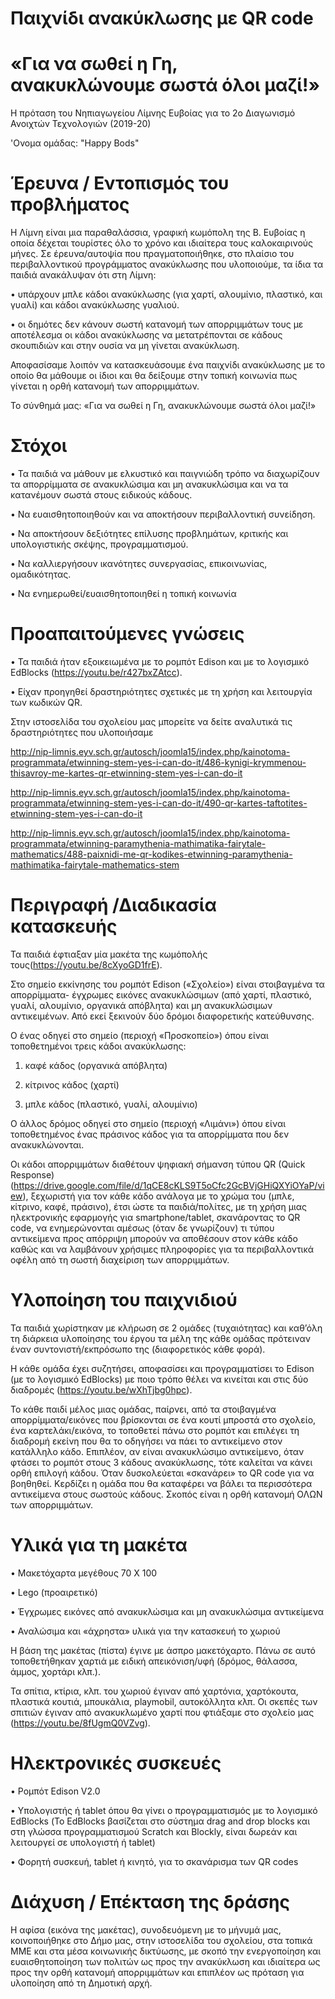 # Παιχνίδι ανακύκλωσης με QR code                                                                                                                                                 
# «Για να σωθεί η Γη, ανακυκλώνουμε σωστά όλοι μαζί!»
Η πρόταση του Νηπιαγωγείου Λίμνης Ευβοίας για το 2ο Διαγωνισμό Ανοιχτών Τεχνολογιών (2019-20)

'Ονομα ομάδας: "Happy Bods"

# Έρευνα / Εντοπισμός του προβλήματος

Η Λίμνη είναι μια παραθαλάσσια, γραφική κωμόπολη της Β. Ευβοίας η οποία δέχεται τουρίστες όλο το χρόνο και ιδιαίτερα τους καλοκαιρινούς μήνες.
Σε έρευνα/αυτοψία που πραγματοποιήθηκε, στο πλαίσιο του περιβαλλοντικού προγράμματος ανακύκλωσης που υλοποιούμε, τα ίδια τα παιδιά ανακάλυψαν ότι στη Λίμνη:

•	υπάρχουν μπλε κάδοι ανακύκλωσης (για χαρτί, αλουμίνιο, πλαστικό, και γυαλί) και κάδοι ανακύκλωσης γυαλιού.

•	οι δημότες δεν κάνουν σωστή κατανομή των απορριμμάτων τους με αποτέλεσμα οι κάδοι ανακύκλωσης να μετατρέπονται σε κάδους σκουπιδιών και στην ουσία να μη γίνεται ανακύκλωση.

Αποφασίσαμε λοιπόν να κατασκευάσουμε ένα παιχνίδι ανακύκλωσης με το οποίο θα μάθουμε οι ίδιοι και θα δείξουμε στην τοπική κοινωνία πως γίνεται η ορθή κατανομή των απορριμμάτων. 

Το σύνθημά μας: «Για να σωθεί η Γη, ανακυκλώνουμε σωστά όλοι μαζί!»
   
# Στόχοι
•	Τα παιδιά να μάθουν με ελκυστικό και παιγνιώδη τρόπο να διαχωρίζουν τα απορρίμματα σε ανακυκλώσιμα και μη ανακυκλώσιμα και να τα κατανέμουν σωστά στους ειδικούς κάδους.

•	Να ευαισθητοποιηθούν και να αποκτήσουν περιβαλλοντική συνείδηση.

•	Να αποκτήσουν δεξιότητες επίλυσης προβλημάτων, κριτικής και υπολογιστικής σκέψης, προγραμματισμού.

•	Να καλλιεργήσουν ικανότητες συνεργασίας, επικοινωνίας, ομαδικότητας.

•	Να ενημερωθεί/ευαισθητοποιηθεί η τοπική κοινωνία
# Προαπαιτούμενες γνώσεις

•	Τα παιδιά ήταν εξοικειωμένα με το ρομπότ Edison και με το λογισμικό EdBlocks (https://youtu.be/r427bxZAtcc). 

•	Είχαν προηγηθεί δραστηριότητες σχετικές με τη χρήση και λειτουργία των κωδικών QR.

Στην ιστοσελίδα του σχολείου μας μπορείτε να δείτε αναλυτικά τις δραστηριότητες που υλοποιήσαμε 

http://nip-limnis.eyv.sch.gr/autosch/joomla15/index.php/kainotoma-programmata/etwinning-stem-yes-i-can-do-it/486-kynigi-krymmenou-thisavroy-me-kartes-qr-etwinning-stem-yes-i-can-do-it

http://nip-limnis.eyv.sch.gr/autosch/joomla15/index.php/kainotoma-programmata/etwinning-stem-yes-i-can-do-it/490-qr-kartes-taftotites-etwinning-stem-yes-i-can-do-it

http://nip-limnis.eyv.sch.gr/autosch/joomla15/index.php/kainotoma-programmata/etwinning-paramythenia-mathimatika-fairytale-mathematics/488-paixnidi-me-qr-kodikes-etwinning-paramythenia-mathimatika-fairytale-mathematics-stem

# Περιγραφή /Διαδικασία κατασκευής 
Τα παιδιά έφτιαξαν μία μακέτα της κωμόπολής τους(https://youtu.be/8cXyoGD1frE). 

Στο σημείο εκκίνησης του ρομπότ Edison («Σχολείο») είναι στοιβαγμένα τα απορρίμματα- έγχρωμες εικόνες ανακυκλώσιμων (από χαρτί, πλαστικό, γυαλί, αλουμίνιο, οργανικά απόβλητα) και μη ανακυκλώσιμων αντικειμένων. Από εκεί ξεκινούν δύο δρόμοι διαφορετικής κατεύθυνσης.

Ο ένας οδηγεί στο σημείο (περιοχή «Προσκοπείο») όπου είναι τοποθετημένοι τρεις κάδοι ανακύκλωσης:
1.	καφέ κάδος (οργανικά απόβλητα)

2.	κίτρινος κάδος (χαρτί)

3.	μπλε κάδος (πλαστικό, γυαλί, αλουμίνιο) 

Ο άλλος δρόμος οδηγεί στο σημείο (περιοχή «Λιμάνι») όπου είναι τοποθετημένος ένας πράσινος κάδος για τα απορρίμματα που δεν ανακυκλώνονται. 

Οι κάδοι απορριμμάτων διαθέτουν ψηφιακή σήμανση τύπου QR (Quick Response)(https://drive.google.com/file/d/1qCE8cKLS9T5oCfc2GcBVjGHiQXYiOYaP/view), ξεχωριστή για τον κάθε κάδο ανάλογα με το χρώμα του (μπλε, κίτρινο, καφέ, πράσινο), έτσι ώστε τα παιδιά/πολίτες, με τη χρήση μιας ηλεκτρονικής εφαρμογής για smartphone/tablet, σκανάροντας το QR code, να ενημερώνονται αμέσως (όταν δε γνωρίζουν) τι τύπου αντικείμενα προς απόρριψη μπορούν να αποθέσουν στον κάθε κάδο καθώς και να λαμβάνουν χρήσιμες πληροφορίες για τα περιβαλλοντικά οφέλη από τη σωστή διαχείριση των απορριμμάτων.

# Υλοποίηση του παιχνιδιού
Τα παιδιά χωρίστηκαν με κλήρωση σε 2 ομάδες (τυχαιότητας) και καθ’όλη τη διάρκεια υλοποίησης του έργου τα μέλη της κάθε ομάδας πρότειναν έναν συντονιστή/εκπρόσωπο της (διαφορετικός κάθε φορά). 

Η κάθε ομάδα έχει συζητήσει, αποφασίσει και προγραμματίσει το Edison (με το λογισμικό EdBlocks) με ποιο τρόπο θέλει  να κινείται και στις δύο διαδρομές (https://youtu.be/wXhTjbg0hpc).

Το κάθε παιδί μέλος μιας ομάδας, παίρνει, από τα στοιβαγμένα απορρίμματα/εικόνες που βρίσκονται σε ένα κουτί μπροστά στο σχολείο, ένα καρτελάκι/εικόνα, το τοποθετεί πάνω στο ρομπότ και επιλέγει τη διαδρομή εκείνη που θα το οδηγήσει να πάει το αντικείμενο στον κατάλληλο κάδο. 
Επιπλέον, αν είναι ανακυκλώσιμο αντικείμενο, όταν φτάσει το ρομπότ στους 3 κάδους ανακύκλωσης, τότε καλείται να κάνει ορθή επιλογή κάδου. Όταν δυσκολεύεται «σκανάρει» το QR code για να βοηθηθεί.
Κερδίζει η ομάδα που θα καταφέρει να βάλει τα περισσότερα αντικείμενα στους σωστούς κάδους. Σκοπός είναι η ορθή κατανομή ΟΛΩΝ των απορριμμάτων.

# Υλικά για τη μακέτα
•	Μακετόχαρτα μεγέθους 70 Χ 100

•	Lego (προαιρετικό)

•	Έγχρωμες εικόνες από ανακυκλώσιμα και μη ανακυκλώσιμα αντικείμενα

•	Αναλώσιμα και «άχρηστα» υλικά για την κατασκευή το χωριού

Η βάση της μακέτας (πίστα) έγινε με άσπρο μακετόχαρτο. Πάνω σε αυτό τοποθετήθηκαν χαρτιά με ειδική απεικόνιση/υφή (δρόμος, θάλασσα, άμμος, χορτάρι κλπ.).

Τα σπίτια, κτίρια, κλπ. του χωριού έγιναν από χαρτόνια, χαρτόκουτα, πλαστικά κουτιά, μπουκάλια, playmobil, αυτοκόλλητα κλπ.
Οι σκεπές των σπιτιών έγιναν από ανακυκλωμένο χαρτί που φτιάξαμε  στο σχολείο μας (https://youtu.be/8fUgmQ0VZvg).

# Ηλεκτρονικές συσκευές
•	Ρομπότ Edison V2.0 

•	Υπολογιστής ή tablet όπου θα γίνει ο προγραμματισμός με το λογισμικό EdBlocks (Το EdBlocks βασίζεται στο σύστημα drag and drop blocks και στη γλώσσα προγραμματισμού Scratch και Blockly, είναι δωρεάν και λειτουργεί σε υπολογιστή ή tablet)

•	Φορητή συσκευή, tablet ή κινητό, για το σκανάρισμα των QR codes

# Διάχυση / Επέκταση της δράσης
Η αφίσα (εικόνα της μακέτας), συνοδευόμενη με το μήνυμά μας, κοινοποιήθηκε στο Δήμο μας, στην ιστοσελίδα του σχολείου, στα τοπικά ΜΜΕ και στα μέσα κοινωνικής δικτύωσης, με σκοπό την ενεργοποίηση και ευαισθητοποίηση  των πολιτών ως προς την ανακύκλωση και ιδιαίτερα ως προς την ορθή κατανομή απορριμμάτων και επιπλέον ως πρόταση για υλοποίηση από τη Δημοτική αρχή.


